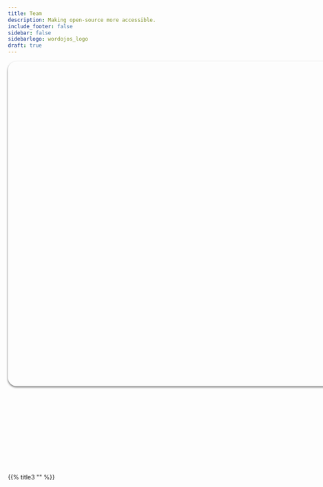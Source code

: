 ```yaml
---
title: Team
description: Making open-source more accessible.
include_footer: false
sidebar: false
sidebarlogo: wordojos_logo
draft: true
---
```


<iframe src="" style="width:1650px; height:925px;-moz-transform: scale(0.8, 0.8); 
  -webkit-transform: scale(0.8, 0.8); 
  -o-transform: scale(0.8, 0.8);
  -ms-transform: scale(0.8, 0.8);
  transform: scale(0.8, 0.8); 
  -moz-transform-origin: top left;
  -webkit-transform-origin: top left;
  -o-transform-origin: top left;
  -ms-transform-origin: top left;
  transform-origin: top left;padding: 9px; box-shadow: 0 3px 5px rgba(0,0,0,.6);border-radius: 25px;overflow: hidden;border: none;">
  <p>Your browser does not support iframes.</p>
</iframe>


{{% title3 "" %}}
